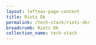 ```yaml
---
layout: leftnav-page-content
title: Riots Dk
permalink: /tech-stack/riots-dk/
breadcrumb: Riots Dk
collection_name: tech-stack
---
```

